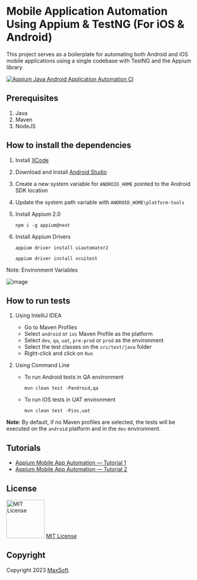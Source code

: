 # Mobile Application Automation Using Appium & TestNG (For iOS & Android)

This project serves as a boilerplate for automating both Android and iOS mobile applications using a single codebase with TestNG and the Appium library.

[![Appium Java Android Application Automation CI](https://github.com/osandadeshan/appium-java-mobile-automation-demo/actions/workflows/appium-android-ci.yml/badge.svg)](https://github.com/osandadeshan/appium-java-mobile-automation-demo/actions/workflows/appium-android-ci.yml)

## Prerequisites
1. Java
2. Maven
3. NodeJS

## How to install the dependencies
1. Install [XCode](https://apps.apple.com/us/app/xcode/id497799835?mt=12 "XCode")
2. Download and Install [Android Studio](https://developer.android.com/codelabs/basic-android-kotlin-compose-install-android-studio "Android Studio")
3. Create a new system variable for `ANDROID_HOME` pointed to the Android SDK location
4. Update the system path variable with `ANDROID_HOME\platform-tools`
5. Install Appium 2.0

   `npm i -g appium@next`

6. Install Appium Drivers 

    `appium driver install uiautomator2`
    
    `appium driver install xcuitest`

Note: Environment Variables

![image](https://user-images.githubusercontent.com/9147189/249979741-757ff724-a75e-4d3b-934f-e6af73d630e2.png)

## How to run tests
1. Using IntelliJ IDEA
   * Go to Maven Profiles
   * Select `android` or `ios` Maven Profile as the platform
   * Select `dev`, `qa`, `uat`, `pre-prod` or `prod` as the environment
   * Select the test classes on the `src/test/java` folder
   * Right-click and click on `Run`


2. Using Command Line
   * To run Android tests in QA environment

     `mvn clean test -Pandroid,qa`
   * To run iOS tests in UAT environment

     `mvn clean test -Pios,uat`

**Note**: By default, if no Maven profiles are selected, the tests will be executed on the `android` platform and in the `dev` environment.

## Tutorials
- [Appium Mobile App Automation — Tutorial 1](https://medium.com/automationmaster/appium-mobile-app-automation-406bf8b0fd80)
- [Appium Mobile App Automation — Tutorial 2](https://medium.com/automationmaster/appium-mobile-app-automation-tutorial-2-527d6d78998a)

## License
<img src="https://upload.wikimedia.org/wikipedia/commons/thumb/0/0b/License_icon-mit-2.svg/2000px-License_icon-mit-2.svg.png" alt="MIT License" width="100" height="100"/> [MIT License](https://opensource.org/licenses/MIT)

## Copyright
Copyright 2023 [MaxSoft](https://maxsoftlk.github.io/).
